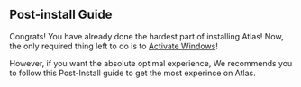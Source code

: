 ## Post-install Guide

Congrats! You have already done the hardest part of installing Atlas! Now, the only required thing left to do is to [Activate Windows](/getting-started/post-installation/activate-windows/)!

However, if you want the absolute optimal experience, We recommends you to follow this Post-Install guide to get the most experince on Atlas.
